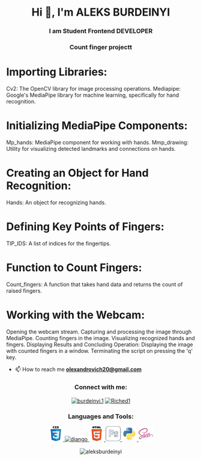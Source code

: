 <h1 align="center">Hi 👋, I'm ALEKS BURDEINYI</h1>
<h3 align="center">I am Student Frontend DEVELOPER</h3>
<h3 align="center">Сount finger projectt</h3>

# Importing Libraries:

Cv2: The OpenCV library for image processing operations.
Mediapipe: Google's MediaPipe library for machine learning, specifically for hand recognition.

# Initializing MediaPipe Components:
Mp_hands: MediaPipe component for working with hands.
Mmp_drawing: Utility for visualizing detected landmarks and connections on hands.
# Creating an Object for Hand Recognition:
Hands: An object for recognizing hands.
# Defining Key Points of Fingers:
TIP_IDS: A list of indices for the fingertips.
# Function to Count Fingers:
Count_fingers: A function that takes hand data and returns the count of raised fingers.
#  Working with the Webcam:
Opening the webcam stream.
Capturing and processing the image through MediaPipe.
Counting fingers in the image.
Visualizing recognized hands and fingers.
Displaying Results and Concluding Operation:
Displaying the image with counted fingers in a window.
Terminating the script on pressing the 'q' key.
- 📫 How to reach me **olexandrovich20@gmail.com**

<h3 align="center">Connect with me:</h3>
<p align="center">
<a href="https://instagram.com/burdeinyi.1" target="blank"><img align="center" src="https://raw.githubusercontent.com/rahuldkjain/github-profile-readme-generator/master/src/images/icons/Social/instagram.svg" alt="burdeinyi.1" height="30" width="40" /></a>
  <a href="https://t.me/Riched1" target="blank">
  <img align="center" src="https://raw.githubusercontent.com/FortAwesome/Font-Awesome/master/svgs/brands/telegram.svg" alt="Riched1" height="30" width="40" />
</a>


</p>

<h3 align="center">Languages and Tools:</h3>
<p align="center"> <a href="https://www.w3schools.com/css/" target="_blank" rel="noreferrer"> <img src="https://raw.githubusercontent.com/devicons/devicon/master/icons/css3/css3-original-wordmark.svg" alt="css3" width="40" height="40"/> </a> <a href="https://www.djangoproject.com/" target="_blank" rel="noreferrer"> <img src="https://cdn.worldvectorlogo.com/logos/django.svg" alt="django" width="40" height="40"/> </a> <a href="https://www.w3.org/html/" target="_blank" rel="noreferrer"> <img src="https://raw.githubusercontent.com/devicons/devicon/master/icons/html5/html5-original-wordmark.svg" alt="html5" width="40" height="40"/> </a> <a href="https://www.photoshop.com/en" target="_blank" rel="noreferrer"> <img src="https://raw.githubusercontent.com/devicons/devicon/master/icons/photoshop/photoshop-line.svg" alt="photoshop" width="40" height="40"/> </a> <a href="https://www.python.org" target="_blank" rel="noreferrer"> <img src="https://raw.githubusercontent.com/devicons/devicon/master/icons/python/python-original.svg" alt="python" width="40" height="40"/> </a> <a href="https://sass-lang.com" target="_blank" rel="noreferrer"> <img src="https://raw.githubusercontent.com/devicons/devicon/master/icons/sass/sass-original.svg" alt="sass" width="40" height="40"/> </a> </p>

<p align="center"><img align="center" src="https://github-readme-stats.vercel.app/api/top-langs?username=aleksburdeinyi&show_icons=true&locale=en&layout=compact" alt="aleksburdeinyi" /></p>
